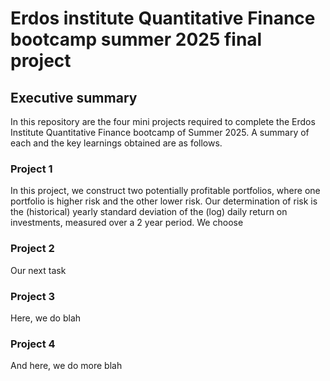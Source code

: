 # Erdos institute Quantitative Finance bootcamp summer 2025 final project

## Executive summary

In this repository are the four mini projects required to complete the Erdos Institute Quantitative Finance bootcamp of Summer 2025. A summary of each and the key learnings obtained are as follows.

### Project 1

In this project, we construct two potentially profitable portfolios, where one portfolio is higher risk and the other lower risk. Our determination of risk is the (historical) yearly standard deviation of the (log) daily return on investments, measured over a 2 year period. We choose

### Project 2

Our next task

### Project 3

Here, we do blah 


### Project 4

And here, we do more blah
